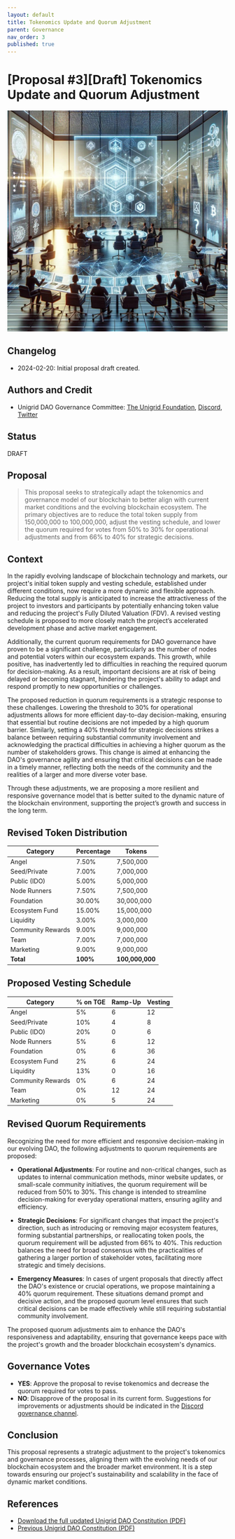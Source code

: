 ```yaml
---
layout: default
title: Tokenomics Update and Quorum Adjustment
parent: Governance
nav_order: 3
published: true
---
```


# [Proposal #3][Draft] Tokenomics Update and Quorum Adjustment

![](../../assets/images/prop_3.png)

## Changelog

- 2024-02-20: Initial proposal draft created.

## Authors and Credit 

- Unigrid DAO Governance Committee: [The Unigrid Foundation](https://unigrid.org), [Discord](https://discord.gg/wTkQKHP8yP), [Twitter](http://www.twitter.com/unigrid_org)

## Status 

DRAFT

## Proposal

> This proposal seeks to strategically adapt the tokenomics and governance model of our blockchain to better align with current market conditions and the evolving blockchain ecosystem. The primary objectives are to reduce the total token supply from 150,000,000 to 100,000,000, adjust the vesting schedule, and lower the quorum required for votes from 50% to 30% for operational adjustments and from 66% to 40% for strategic decisions.

## Context

In the rapidly evolving landscape of blockchain technology and markets, our project's initial token supply and vesting schedule, established under different conditions, now require a more dynamic and flexible approach. Reducing the total supply is anticipated to increase the attractiveness of the project to investors and participants by potentially enhancing token value and reducing the project's Fully Diluted Valuation (FDV). A revised vesting schedule is proposed to more closely match the project’s accelerated development phase and active market engagement.

Additionally, the current quorum requirements for DAO governance have proven to be a significant challenge, particularly as the number of nodes and potential voters within our ecosystem expands. This growth, while positive, has inadvertently led to difficulties in reaching the required quorum for decision-making. As a result, important decisions are at risk of being delayed or becoming stagnant, hindering the project's ability to adapt and respond promptly to new opportunities or challenges.

The proposed reduction in quorum requirements is a strategic response to these challenges. Lowering the threshold to 30% for operational adjustments allows for more efficient day-to-day decision-making, ensuring that essential but routine decisions are not impeded by a high quorum barrier. Similarly, setting a 40% threshold for strategic decisions strikes a balance between requiring substantial community involvement and acknowledging the practical difficulties in achieving a higher quorum as the number of stakeholders grows. This change is aimed at enhancing the DAO's governance agility and ensuring that critical decisions can be made in a timely manner, reflecting both the needs of the community and the realities of a larger and more diverse voter base.

Through these adjustments, we are proposing a more resilient and responsive governance model that is better suited to the dynamic nature of the blockchain environment, supporting the project’s growth and success in the long term.


## Revised Token Distribution

| Category          | Percentage | Tokens       |
|-------------------|------------|--------------|
| Angel             | 7.50%      | 7,500,000    |
| Seed/Private      | 7.00%      | 7,000,000    |
| Public (IDO)      | 5.00%      | 5,000,000    |
| Node Runners      | 7.50%      | 7,500,000    |
| Foundation        | 30.00%     | 30,000,000   |
| Ecosystem Fund    | 15.00%     | 15,000,000   |
| Liquidity         | 3.00%      | 3,000,000    |
| Community Rewards | 9.00%      | 9,000,000    |
| Team              | 7.00%      | 7,000,000    |
| Marketing         | 9.00%      | 9,000,000    |
| **Total**         | **100%**   | **100,000,000** |

## Proposed Vesting Schedule

| Category          | % on TGE | Ramp-Up | Vesting |
|-------------------|----------|---------|---------|
| Angel             | 5%       | 6       | 12      |
| Seed/Private      | 10%      | 4       | 8       |
| Public (IDO)      | 20%      | 0       | 6       |
| Node Runners      | 5%       | 6       | 12      |
| Foundation        | 0%       | 6       | 36      |
| Ecosystem Fund    | 2%       | 6       | 24      |
| Liquidity         | 13%      | 0       | 16      |
| Community Rewards | 0%       | 6       | 24      |
| Team              | 0%       | 12      | 24      |
| Marketing         | 0%       | 5       | 24      |

## Revised Quorum Requirements

Recognizing the need for more efficient and responsive decision-making in our evolving DAO, the following adjustments to quorum requirements are proposed:

- **Operational Adjustments**: For routine and non-critical changes, such as updates to internal communication methods, minor website updates, or small-scale community initiatives, the quorum requirement will be reduced from 50% to 30%. This change is intended to streamline decision-making for everyday operational matters, ensuring agility and efficiency.

- **Strategic Decisions**: For significant changes that impact the project's direction, such as introducing or removing major ecosystem features, forming substantial partnerships, or reallocating token pools, the quorum requirement will be adjusted from 66% to 40%. This reduction balances the need for broad consensus with the practicalities of gathering a larger portion of stakeholder votes, facilitating more strategic and timely decisions.

- **Emergency Measures**: In cases of urgent proposals that directly affect the DAO's existence or crucial operations, we propose maintaining a 40% quorum requirement. These situations demand prompt and decisive action, and the proposed quorum level ensures that such critical decisions can be made effectively while still requiring substantial community involvement.

The proposed quorum adjustments aim to enhance the DAO's responsiveness and adaptability, ensuring that governance keeps pace with the project's growth and the broader blockchain ecosystem's dynamics.


## Governance Votes

- **YES**: Approve the proposal to revise tokenomics and decrease the quorum required for votes to pass.
- **NO**: Disapprove of the proposal in its current form. Suggestions for improvements or adjustments should be indicated in the [Discord governance channel](https://discord.gg/wTkQKHP8yP).

## Conclusion

This proposal represents a strategic adjustment to the project's tokenomics and governance processes, aligning them with the evolving needs of our blockchain ecosystem and the broader market environment. It is a step towards ensuring our project's sustainability and scalability in the face of dynamic market conditions.

## References

- [Download the full updated Unigrid DAO Constitution (PDF)](./docs/Unigrid_DAO_v104.pdf)
- [Previous Unigrid DAO Constitution (PDF)](./docs/Unigrid_DAO_v103.pdf)

